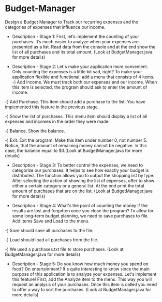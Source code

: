 # Budget-Manager
Design a Budget Manager to Track our recurring expenses and the categories of expenses that influence our income.

 * Description - Stage 1:
 First, let’s implement the counting of your purchases.
 It’s much easier to analyze when your expenses are presented as a list.
 Read data from the console and at the end show the list of all purchases and its total amount. (Look at BudgetManager.java for more details)


 * Description - Stage 2:
 Let's make your application more convenient. Only counting the expenses is a little bit sad, right?
 To make your application flexible and functional, add a menu that consists of 4 items.
 -) Add Income. We must track both our expenses and our income. When this item is selected, the program should ask to enter the amount of income.
 
 -) Add Purchase. This item should add a purchase to the list. You have implemented this feature in the previous stage.
 
 -) Show the list of purchases. This menu item should display a list of all expenses and incomes in the order they were made.
 
 -) Balance. Show the balance.
 
 -) Exit. Exit the program. Make this item under number 0, not number 5.
 Notice, that the amount of remaining money cannot be negative. In this case, the balance equal to $0.(Look at BudgetManager.java for more details)


  * Description - Stage 3:
 To better control the expenses, we need to categorize our purchases. It helps to see how exactly your budget is distributed. The function allows you to output the shopping list by type. After selecting the action of showing the list of expenses, offer to show either a certain category or a general list. At the end print the total amount of purchases that are on the list. (Look at BudgetManager.java for more details)


 * Description - Stage 4:
 What's the point of counting the money if the results are lost and forgotten once you close the program?
 To allow for some long-term budget planning, we need to save purchases to file. Add items Save and Load to the menu.
 
 -) Save should save all purchases to the file.
 
 -) Load should load all purchases from the file.
 
 -) We used a purchases.txt file to store purchases. (Look at BudgetManager.java for more details)


 * Description - Stage 5:
  Do you know how much money you spend on food? On entertainment? It's quite interesting to know since the main purpose of this application is to analyze your expenses. Let's implement this feature!
 First, add the Analyze item to the menu. This way you will request an analysis of your purchases. Once this item is called you need to offer a way to sort the purchases. (Look at BudgetManager.java for more details)